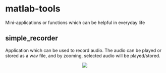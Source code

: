 # matlab-tools
Mini-applications or functions which can be helpful in everyday life

## simple_recorder ##

Application which can be used to record audio. The audio can be played or stored as a wav file, and by zooming, selected audio will be played/stored.

<p align="center"> 
<img src="https://github.com/urban-eriksson/matlab-tools/blob/master/simple_recorder/soundrecorder.png">
</p>
